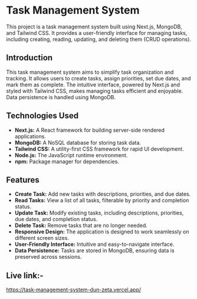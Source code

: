 # Task Management System

This project is a task management system built using Next.js, MongoDB, and Tailwind CSS. It provides a user-friendly interface for managing tasks, including creating, reading, updating, and deleting them (CRUD operations).


## Introduction

This task management system aims to simplify task organization and tracking.  It allows users to create tasks, assign priorities, set due dates, and mark them as complete. The intuitive interface, powered by Next.js and styled with Tailwind CSS, makes managing tasks efficient and enjoyable.  Data persistence is handled using MongoDB.

## Technologies Used

- **Next.js:**  A React framework for building server-side rendered applications.
- **MongoDB:** A NoSQL database for storing task data.
- **Tailwind CSS:** A utility-first CSS framework for rapid UI development.
- **Node.js:**  The JavaScript runtime environment.
- **npm:** Package manager for dependencies.

## Features

- **Create Task:**  Add new tasks with descriptions, priorities, and due dates.
- **Read Tasks:** View a list of all tasks, filterable by priority and completion status.
- **Update Task:** Modify existing tasks, including descriptions, priorities, due dates, and completion status.
- **Delete Task:** Remove tasks that are no longer needed.
- **Responsive Design:**  The application is designed to work seamlessly on different screen sizes.
- **User-Friendly Interface:**  Intuitive and easy-to-navigate interface.
- **Data Persistence:** Tasks are stored in MongoDB, ensuring data is preserved across sessions.

## Live link:- 
https://task-management-system-dun-zeta.vercel.app/


